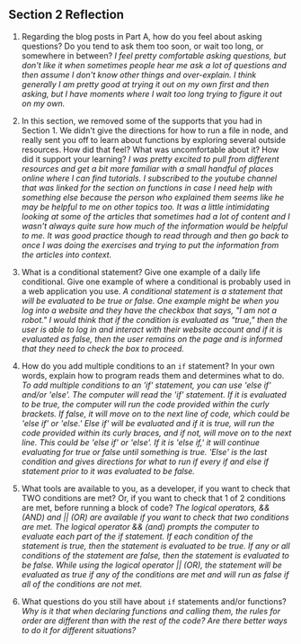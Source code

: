 ## Section 2 Reflection

1. Regarding the blog posts in Part A, how do you feel about asking questions? Do you tend to ask them too soon, or wait too long, or somewhere in between?
*I feel pretty comfortable asking questions, but don't like it when sometimes people hear me ask a lot of questions and then assume I don't know other things and over-explain. I think generally I am pretty good at trying it out on my own first and then asking, but I have moments where I wait too long trying to figure it out on my own.*

2. In this section, we removed some of the supports that you had in Section 1. We didn't give the directions for how to run a file in node, and really sent you off to learn about functions by exploring several outside resources. How did that feel? What was uncomfortable about it? How did it support your learning?
*I was pretty excited to pull from different resources and get a bit more familiar with a small handful of places online where I can find tutorials. I subscribed to the youtube channel that was linked for the section on functions in case I need help with something else because the person who explained them seems like he may be helpful to me on other topics too. It was a little intimidating looking at some of the articles that sometimes had a lot of content and I wasn't always quite sure how much of the information would be helpful to me. It was good practice though to read through and then go back to once I was doing the exercises and trying to put the information from the articles into context.*

3. What is a conditional statement? Give one example of a daily life conditional. Give one example of where a conditional is probably used in a web application you use.
*A conditional statement is a statement that will be evaluated to be true or false. One example might be when you log into a website and they have the checkbox that says, "I am not a robot." I would think that if the condition is evaluated as "true," then the user is able to log in and interact with their website account and if it is evaluated as false, then the user remains on the page and is informed that they need to check the box to proceed.*

4. How do you add multiple conditions to an `if` statement? In your own words, explain how to program reads them and determines what to do.
*To add multiple conditions to an 'if' statement, you can use 'else if' and/or 'else'. The computer will read the 'if' statement. If it is evaluated to be true, the computer will run the code provided within the curly brackets. If false, it will move on to the next line of code, which could be 'else if' or 'else.' Else if' will be evaluated and if it is true, will run the code provided within its curly braces, and if not, will move on to the next line. This could be 'else if' or 'else'. If it is 'else if,' it will continue evaluating for true or false until something is true. 'Else' is the last condition and gives directions for what to run if every if and else if statement prior to it was evaluated to be false.*

5. What tools are available to you, as a developer, if you want to check that TWO conditions are met? Or, if you want to check that 1 of 2 conditions are met, before running a block of code?
*The logical operators, && (AND) and || (OR) are available if you want to check that two conditions are met. The logical operator && (and) prompts the computer to evaluate each part of the if statement. If each condition of the statement is true, then the statement is evaluated to be true. If any or all conditions of the statement are false, then the statement is evaluated to be false. While using the logical operator || (OR), the statement will be evaluated as true if any of the conditions are met and will run as false if all of the conditions are not met.*

6. What questions do you still have about `if` statements and/or functions?
*Why is it that when declaring functions and calling them, the rules for order are different than with the rest of the code? Are there better ways to do it for different situations?*
